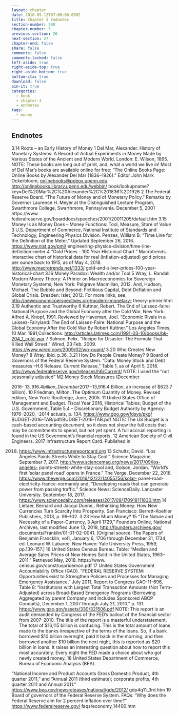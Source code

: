 ```yaml
---
layout: chapter
date: 2018-09-12T07:00:00.000Z
title: Chapter 3 Endnotes
section-number: 300
chapter-number: 3
previous-section: 26
next-section: 27
chapter-end: false
share: false
comments: false
comments-locked: false
left-aside: true
right-aside-top: true
right-aside-bottom: true
bottom-cta: true
download: false
pin-it: true
categories:
  - book
  - chapter-3
  - endnotes
tags:
  - money
---
```

## Endnotes

3.14 Roots – an Early History of Money
1 Del Mar, Alexander. History of Monetary Systems: A Record of Actual Experiments
in Money Made by Various States of the Ancient and Modern World. London: E.
Wilson, 1895.
NOTE: These books are long out of print, and, what a world we live in! Most of
Del Mar’s books are available online for free: “The Online Books Page: Online
Books by Alexander Del Mar (1836–1926).” Editor John Mark Ockerbloom,
onlinebooks@pobox.upenn.edu. <http://onlinebooks.library.upenn.edu/webbin/>
book/lookupname?key=Del%20Mar%2C%20Alexander%2C%201836%2D1926
2 The Federal Reserve Board. “The Future of Money and of Monetary Policy.”
Remarks by Governor Laurence H. Meyer at the Distinguished Lecture Program,
Swarthmore College, Swarthmore, Pennsylvania. December 5, 2001 https://www.
federalreserve.gov/boarddocs/speeches/2001/20011205/default.htm
3.15 Money Is as Money Does – Money Functions:
Tool, Measure, Store of Value
3 U.S. Department of Commerce, National Institute of Standards and Technology,
Engineering Physics Division. Penzes, William B. “Time Line for the Definition
of the Meter.” Updated September 26, 2016. https://www.nist.gov/pml/
engineering-physics-division/time-line-definition-meter
4 “Gold Prices - 100 Year Historical Chart.” Macrotrends. Interactive
chart of historical data for real (inflation-adjusted) gold prices per ounce
back to 1915, as of May 4, 2018. <http://www.macrotrends.net/1333/>
gold-and-silver-prices-100-year-historical-chart
3.16 Money Paradox: Wealth and/or Tool
5 Wray, L. Randall. Modern Money Theory: A Primer on Macroeconomics for
Sovereign Monetary Systems, New York: Palgrave Macmillan, 2012.
And, Hudson, Michael. The Bubble and Beyond: Fictitious Capital, Debt Deflation
and Global Crisis. Dresden: Islet, 2012.
For more links, see, <http://neweconomicperspectives.org/modern-monetary->
theory-primer.html
3.19 Authentic and Trustworthy
6 Kuttner, Robert. The End of Laissez-faire: National Purpose and the Global Economy
after the Cold War. New York: Alfred A. Knopf, 1991.
Reviewed by Haveman, Joel. “Economic Rivals in a Laissez-Fairyland: The End of
Laissez-Faire: National Purpose and the Global Economy After the Cold War By
Robert Kuttner.” Los Angeles Times, 10 Mar. 1991,Collections.
<http://articles.latimes.com/1991-03-10/books/bk-204_1_cold-war>
7 Salmon, Felix. “Recipe for Disaster: The Formula That Killed Wall Street.” Wired, 23
Feb. 2009. https://www.wired.com/2009/02/wp-quant/
3.20 Who Creates New Money?
8 Wray. Ibid. p.36.
3.21 How Do People Create Money?
9 Board of Governors of the Federal Reserve System. “Data: Money Stock and Debt
measures –H.6 Release. Current Release,” Table 1, as of April 5, 2018.
<http://www.federalreserve.gov/releases/h6/Current/>
NOTE: I used the “not seasonally adjusted” M2 Money Stock Measures (December

2016- $13,916.4 billion, December 2017-$13,916.4 Billion, an increase of $623.7
billion).
10 Friedman, Milton. The Optimum Quantity of Money. Revised edition, New York:
Routledge, June, 2005.
11 United States Office of Management and Budget. Fiscal Year 2016, Historical
Tables; Budget of the U.S. Government, Table 5.4 – Discretionary Budget Authority
by Agency: 1976–2020, -2014 actuals, p. 134. https://www.gpo.gov/fdsys/pkg/
BUDGET-2016-TAB/pdf/BUDGET-2016-TAB.pdf
NOTE: The US Budget is a cash-based accounting document, so it does not show
the full costs that may be commitments to spend, but not yet spent. A full accrual
reporting is found in the US Government’s financial reports.
12 American Society of Civil Engineers. 2017 Infrastructure Report Card. Published in

2018. https://www.infrastructurereportcard.org
      13 Schultz, David. “Los Angeles Paints Streets White to Stay Cool.” Science Magazine,
      September 7, 2017. <http://www.sciencemag.org/news/2017/09/los-angeles->
      paints-streets-white-stay-cool
      and, Golson, Jordan. “World’s first ‘solar panel road’ opens in France.” The Verge.
      December 22, 2016. https://www.theverge.com/2016/12/22/14055756/solar-
      panel-road-electricity-france-normandy
      and, “Developing roads that can generate power from passing traffic.” Science
      News: ScienceDaily. Lancaster University. September 18, 2017.
      https://www.sciencedaily.com/releases/2017/09/170918111830.htm
      14 Lietaer, Bernard and Jacqui Dunne,. Rethinking Money: How New Currencies Turn
      Scarcity Into Prosperity. San Francisco: Berrett-Koehler Publishers, 2013, p. 99–102.
      3.23 How Much Money?
      15 “The Nature and Necessity of a Paper-Currency, 3 April 1729,” Founders Online,
      National Archives, last modified June 13, 2018, <http://founders.archives.gov/>
      documents/Franklin/01-01-02-0041. \[Original source: The Papers of Benjamin
      Francklin, vol1, January 6, 1706 through December 31, 1734, ed. Leonard W.
      Labaree. New Haven: Yale University Press, 1959, pp.139–157.]
      16 United States Census Bureau. Table: “Median and Average Sales Prices of New
      Homes Sold in the United States, 1963–2011.” Retrieved May, 2018. https://www.
      census.gov/const/uspricemon.pdf
      17 United States Government Accountability Office (GAO). “FEDERAL RESERVE
      SYSTEM: Opportunities exist to Strengthen Policies and Processes for Managing
      Emergency Assistance,” July 2011. Report to Congress GAO-11-696, Table 8:
      “Institutions with Largest Total Transaction Amounts (Not Term-Adjusted) across
      Broad-Based Emergency Programs (Borrowing Aggregated by parent Company
      and Includes Sponsored ABCP Conduits), December 1, 2007 through July 21,
      2010.” p. 131. https://www.gao.gov/assets/330/321506.pdf
      NOTE: This report is an audit demanded by Congress of the FED’s bailout
      of the financial sector from 2007–2010. The title of the report is a masterful
      understatement. The total of $16,115 billion is confusing. This is the total amount
      of loans made to the banks irrespective of the terms of the loans. So, if a bank
      borrowed $10 billion overnight, paid it back in the morning, and then borrowed
      another $10 billion the next night, this is reported as $20 billion in loans. It raises an
      interesting question about how to report this most accurately. Every night the FED
      made a choice about who got newly created money.
      18 United States Department of Commerce, Bureau of Economic Analysis (BEA).

“National Income and Product Accounts Gross Domestic Product, 4th quarter
2011,” and “Annual 2011 (third estimate); corporate profits, 4th quarter 2011
and Annual 2011.” https://www.bea.gov/newsreleases/national/gdp/2012/
gdp4q11_3rd.htm
19 Board of governors of the Federal Reserve System. FAQs: “Why does the Federal
Reserve aim for 2 percent inflation over time?” https://www.federalreserve.gov/
faqs/economy_14400.htm
